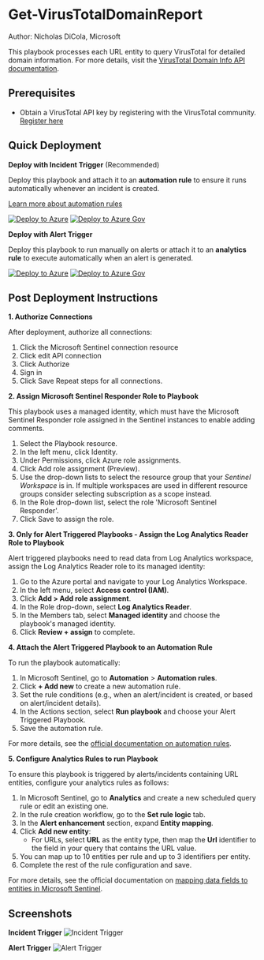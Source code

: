 # Get-VirusTotalDomainReport
Author: Nicholas DiCola, Microsoft

This playbook processes each URL entity to query VirusTotal for detailed domain information. For more details, visit the [VirusTotal Domain Info API documentation](https://developers.virustotal.com/v3.0/reference#domain-info).

## Prerequisites
- Obtain a VirusTotal API key by registering with the VirusTotal community. [Register here](https://www.virustotal.com/gui/join-us)

## Quick Deployment
**Deploy with Incident Trigger** (Recommended)

Deploy this playbook and attach it to an **automation rule** to ensure it runs automatically whenever an incident is created.

[Learn more about automation rules](https://docs.microsoft.com/azure/sentinel/automate-incident-handling-with-automation-rules#creating-and-managing-automation-rules)

[![Deploy to Azure](https://aka.ms/deploytoazurebutton)](https://portal.azure.com/#create/Microsoft.Template/uri/https%3A%2F%2Fraw.githubusercontent.com%2FAzure%2FAzure-Sentinel%2Fmaster%2FSolutions%2FVirusTotal%2FPlaybooks%2FGet-VirusTotalDomainReport%2Fincident-trigger%2Fazuredeploy.json) [![Deploy to Azure Gov](https://aka.ms/deploytoazuregovbutton)](https://portal.azure.us/#create/Microsoft.Template/uri/https%3A%2F%2Fraw.githubusercontent.com%2FAzure%2FAzure-Sentinel%2Fmaster%2FSolutions%2FVirusTotal%2FPlaybooks%2FGet-VirusTotalDomainReport%2Fincident-trigger%2Fazuredeploy.json)

**Deploy with Alert Trigger**

Deploy this playbook to run manually on alerts or attach it to an **analytics rule** to execute automatically when an alert is generated.

[![Deploy to Azure](https://aka.ms/deploytoazurebutton)](https://portal.azure.com/#create/Microsoft.Template/uri/https%3A%2F%2Fraw.githubusercontent.com%2FAzure%2FAzure-Sentinel%2Fmaster%2FSolutions%2FVirusTotal%2FPlaybooks%2FGet-VirusTotalDomainReport%2Falert-trigger%2Fazuredeploy.json) [![Deploy to Azure Gov](https://aka.ms/deploytoazuregovbutton)](https://portal.azure.us/#create/Microsoft.Template/uri/https%3A%2F%2Fraw.githubusercontent.com%2FAzure%2FAzure-Sentinel%2Fmaster%2FSolutions%2FVirusTotal%2FPlaybooks%2FGet-VirusTotalDomainReport%2Falert-trigger%2Fazuredeploy.json)

## Post Deployment Instructions

**1. Authorize Connections**

After deployment, authorize all connections:

1. Click the Microsoft Sentinel connection resource
2. Click edit API connection
3. Click Authorize
4. Sign in
5. Click Save
Repeat steps for all connections.

**2. Assign Microsoft Sentinel Responder Role to Playbook**

This playbook uses a managed identity, which must have the Microsoft Sentinel Responder role assigned in the Sentinel instances to enable adding comments.

1. Select the Playbook resource.
2. In the left menu, click Identity.
3. Under Permissions, click Azure role assignments.
4. Click Add role assignment (Preview).
5. Use the drop-down lists to select the resource group that your *Sentinel Workspace* is in. If multiple workspaces are used in different resource groups consider selecting subscription as a scope instead.
6. In the Role drop-down list, select the role 'Microsoft Sentinel Responder'.
7. Click Save to assign the role.

**3. Only for Alert Triggered Playbooks - Assign the Log Analytics Reader Role to Playbook**

Alert triggered playbooks need to read data from Log Analytics workspace, assign the Log Analytics Reader role to its managed identity:

1. Go to the Azure portal and navigate to your Log Analytics Workspace.
2. In the left menu, select **Access control (IAM)**.
3. Click **Add > Add role assignment**.
4. In the Role drop-down, select **Log Analytics Reader**.
5. In the Members tab, select **Managed identity** and choose the playbook's managed identity.
6. Click **Review + assign** to complete.

**4. Attach the Alert Triggered Playbook to an Automation Rule**

To run the playbook automatically:

1. In Microsoft Sentinel, go to **Automation** > **Automation rules**.
2. Click **+ Add new** to create a new automation rule.
3. Set the rule conditions (e.g., when an alert/incident is created, or based on alert/incident details).
4. In the Actions section, select **Run playbook** and choose your Alert Triggered Playbook.
5. Save the automation rule.

For more details, see the [official documentation on automation rules](https://docs.microsoft.com/azure/sentinel/automate-incident-handling-with-automation-rules#creating-and-managing-automation-rules).

**5. Configure Analytics Rules to run Playbook**

To ensure this playbook is triggered by alerts/incidents containing URL entities, configure your analytics rules as follows:

1. In Microsoft Sentinel, go to **Analytics** and create a new scheduled query rule or edit an existing one.
2. In the rule creation workflow, go to the **Set rule logic** tab.
3. In the **Alert enhancement** section, expand **Entity mapping**.
4. Click **Add new entity**:
   - For URLs, select **URL** as the entity type, then map the **Url** identifier to the field in your query that contains the URL value.
5. You can map up to 10 entities per rule and up to 3 identifiers per entity.
6. Complete the rest of the rule configuration and save.

For more details, see the official documentation on [mapping data fields to entities in Microsoft Sentinel](https://learn.microsoft.com/en-us/azure/sentinel/map-data-fields-to-entities#how-to-map-entities).

## Screenshots
**Incident Trigger**
![Incident Trigger](https://raw.githubusercontent.com/Azure/Azure-Sentinel/master/Solutions/VirusTotal/Playbooks/Get-VirusTotalDomainReport/incident-trigger/images/designerLight.png)

**Alert Trigger**
![Alert Trigger](https://raw.githubusercontent.com/Azure/Azure-Sentinel/master/Solutions/VirusTotal/Playbooks/Get-VirusTotalDomainReport/alert-trigger/images/Get-VirusTotalDomainReport_alert.png)
